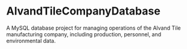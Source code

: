 # AlvandTileCompanyDatabase
A MySQL database project for managing operations of the Alvand Tile manufacturing company, including production, personnel, and environmental data.
